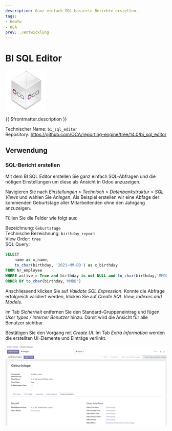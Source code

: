 ```yaml
---
description: Ganz einfach SQL-basierte Berichte erstellen.
tags:
- HowTo
- OCA
prev: ./entwicklung
---
```

# BI SQL Editor
![icon_oca_app](assets/icon_oca_app.png)

{{ $frontmatter.description }}

Technischer Name: `bi_sql_editor`\
Repository: <https://github.com/OCA/reporting-engine/tree/14.0/bi_sql_editor>

## Verwendung

### SQL-Bericht erstellen

Mit dem BI SQL Editor erstellen Sie ganz einfach SQL-Abfragen und die nötigen Einstellungen um diese als Ansicht in Odoo anzuzeigen.

Navigieren Sie nach *Einstellungen > Technisch > Datenbankstruktur > SQL Views* und wählen Sie *Anlegen*. Als Beispiel erstellen wir eine Abfage der kommenden Geburtstage aller Mitarbeitenden ohne den Jahrgang anzuzeigen.

Füllen Sie die Felder wie folgt aus:

Bezeichnung: `Geburtstage`\
Technische Bezeichnung: `birthday_report`\
View Order: `tree`\
SQL Query:

```sql
SELECT
    name as x_name,
	to_char(birthday, '2021-MM-DD') as x_birthday 
FROM hr_employee 
WHERE active = True and birthday is not NULL and to_char(birthday,'MMDD') > to_char(now() - INTERVAL '4 DAY','MMDD')
ORDER BY to_char(birthday,'MMDD')
```

Anschliessend klicken Sie auf *Validate SQL Expression*. Konnte die Abfrage erfolgreich validiert werden, klicken Sie auf *Create SQL View, Indexes and Models*.

Im Tab *Sicherheit* entfernen Sie den Standard-Gruppeneintrag und fügen *User types / Interner Benutzer* hinzu. Damit wird die Ansicht für alle Benutzer sichtbar. 

Bestätigen Sie den Vorgang mit *Create UI*. Im Tab *Extra Information* werden die erstellten UI-Elemente und Einträge verlinkt.

![](assets/BI%20SQL%20Editor%20Ansicht%20erstellt.png)